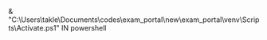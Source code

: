 & "C:\Users\takle\Documents\codes\exam_portal\new\exam_portal\venv\Scripts\Activate.ps1"
IN powershell